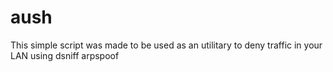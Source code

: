 # aush
This simple script was made to be used as an utilitary to deny traffic in your LAN using dsniff arpspoof

